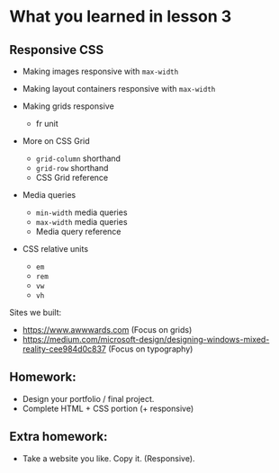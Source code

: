 # What you learned in lesson 3

## Responsive CSS

- Making images responsive with `max-width`
- Making layout containers responsive  with `max-width`
- Making grids responsive
  + fr unit

- More on CSS Grid
  + `grid-column` shorthand
  + `grid-row` shorthand
  + CSS Grid reference

- Media queries
  + `min-width` media queries
  + `max-width` media queries
  + Media query reference

- CSS relative units
  + `em`
  + `rem`
  + `vw`
  + `vh`

Sites we built:
- https://www.awwwards.com (Focus on grids)
- https://medium.com/microsoft-design/designing-windows-mixed-reality-cee984d0c837 (Focus on typography)

## Homework:
- Design your portfolio / final project.
- Complete HTML + CSS portion (+ responsive)

## Extra homework:
- Take a website you like. Copy it. (Responsive).
